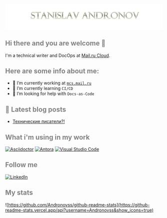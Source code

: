 ![Header](https://github.com/Andronovss/andronovss/blob/main/assets/header.jpg)

## <span class="h1" style="color:#818284">Hi there and you are welcome 👋</span>

I'm a technical writer and DocOps at [Mail.ru Cloud](http://mcs.mail.ru/en/).

## <span style="color:#818284">Here are some info about me:</span>

- 🔭 I’m currently working at [`mcs.mail.ru`](https://mcs.mail.ru/help/)
- 🌱 I’m currently learning `CI/CD`
- 🤔 I’m looking for help with `Docs-as-Code`

## <span style="color:#818284">📕 Latest blog posts</span>

<!-- BLOG-POST-LIST:START -->
- [Технические писатели?!](https://dev.to/andronovss/-47n)
<!-- BLOG-POST-LIST:END -->

## <span style="color:#818284">What i'm using in my work</span>

[![Asciidoctor](https://img.shields.io/badge/-asciidoctor-276A9C?style=for-the-badge&logo=asciidoctor)](https://asciidoctor.org/) [![Antora](https://img.shields.io/badge/-antora-D84E1F?style=for-the-badge&logo=antora)](https://antora.org/) [![Visual Studio Code](https://img.shields.io/badge/-visual--studio--code-2C2C32?style=for-the-badge&logo=visual-studio-code)](https://code.visualstudio.com/)

## <span style="color:#818284">Follow me</span>

[![LinkedIn](https://img.shields.io/badge/-linkedin-2C5EBE?style=for-the-badge&logo=linkedin)](https://www.linkedin.com/in/andronov-stanislav/?locale=en_US)

## <span style="color:#818284">My stats</span>

![https://github.com/Andronovss/github-readme-stats](https://github-readme-stats.vercel.app/api?username=Andronovss&show_icons=true)
